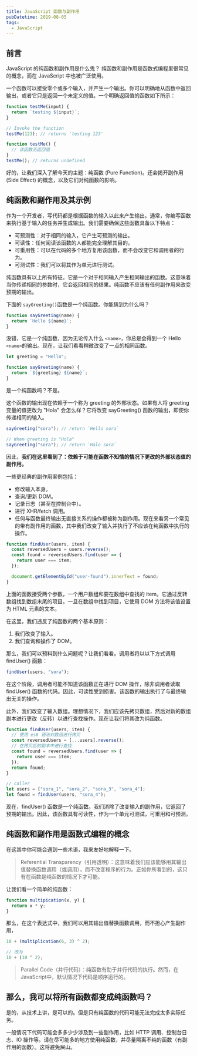 ```yaml
---
title: JavaScript 函数与副作用
pubDatetime: 2019-08-05
tags:
  - JavaScript
---
```


## 前言

JavaScript 的纯函数和副作用是什么鬼？ 纯函数和副作用是函数式编程里很常见的概念，而在 JavaScript 中也被广泛使用。

一个函数可以接受零个或多个输入，并产生一个输出。你可以明确地从函数中返回输出，或者它只是返回一个未定义的值。一个明确返回值的函数如下所示：

```ts
function testMe(input) {
  return `testing ${input}`;
}

// Invoke the function
testMe(123); // returns 'testing 123'
```

```ts
function testMe() {
  // 该函数无返回值
}
testMe(); // returns undefined
```

好的，让我们深入了解今天的主题：纯函数 (Pure Function)。还会揭开副作用 (Side Effect) 的概念，以及它们对纯函数的影响。

## 纯函数和副作用及其示例

作为一个开发者，写代码都是根据函数的输入以此来产生输出。通常，你编写函数来执行基于输入的任务并生成输出。我们需要确保这些函数具备以下特点：

- 可预测性：对于相同的输入，它产生可预测的输出。
- 可读性：任何阅读该函数的人都能完全理解其目的。
- 可重用性：可以在代码的多个地方复用该函数，而不会改变它和调用者的行为。
- 可测试性：我们可以将其作为单元进行测试。

纯函数具有以上所有特征。它是一个对于相同输入产生相同输出的函数。这意味着当你传递相同的参数时，它会返回相同的结果。纯函数不应该有任何副作用来改变预期的输出。

下面的 `sayGreeting()`​ 函数是一个纯函数。你能猜到为什么吗？

```ts
function sayGreeting(name) {
  return `Hello ${name}`;
}
```

没错，它是一个纯函数，因为无论传入什么 `<name>`​，你总是会得到一个 Hello `<name>`​ 的输出。现在，让我们看看稍微改变了一点的相同函数。

```ts
let greeting = "Hello";

function sayGreeting(name) {
  return `${greeting} ${name}`;
}
```

是一个纯函数吗？不是。

这个函数的输出现在依赖于一个称为 greeting 的外部状态。如果有人将 greeting 变量的值更改为 "Hola" 会怎么样？它将改变 sayGreeting() 函数的输出，即使你传递相同的输入。

```ts
sayGreeting("sora"); // return `Hello sora`

// When greeting is "Hola"
sayGreeting("sora"); // return `Halo sora`
```

因此，**我们在这里看到了：依赖于可能在函数不知情的情况下更改的外部状态值的副作用。**

一些更经典的副作用案例包括：

- 修改输入本身。
- 查询/更新 DOM。
- 记录日志（甚至在控制台中）。
- 进行 XHR/fetch 调用。
- 任何与函数最终输出无直接关系的操作都被称为副作用。现在来看另一个常见的带有副作用的函数，其中我们改变了输入并执行了不应该在纯函数中执行的操作。

```ts
function findUser(users, item) {
  const reversedUsers = users.reverse();
  const found = reversedUsers.find(user => {
    return user === item;
  });

  document.getElementById("user-found").innerText = found;
}
```

上面的函数接受两个参数，一个用户数组和要在数组中查找的 item。它通过反转数组找到数组末尾的项目。一旦在数组中找到项目，它使用 DOM 方法将该值设置为 HTML 元素的文本。

在这里，我们违反了纯函数的两个基本原则：

1. 我们改变了输入。
2. 我们查询和操作了 DOM。

那么，我们可以预料到什么问题呢？让我们看看。调用者将以以下方式调用 findUser() 函数：

```ts
findUser(users, "sora");
```

在这个阶段，调用者可能不知道该函数正在进行 DOM 操作，除非调用者读取 findUser() 函数的代码。因此，可读性受到损害。该函数的输出执行了与最终输出无关的操作。

此外，我们改变了输入数组。理想情况下，我们应该先拷贝数组，然后对新的数组副本进行更改（反转）以进行查找操作。现在让我们将其改为纯函数。

```ts
function findUser(users, item) {
  // 使用 es6 语法对数组进行拷贝
  const reversedUsers = [...users].reverse();
  // 在拷贝后的副本中进行查找
  const found = reversedUsers.find(user => {
    return user === item;
  });
  return found;
}
```

```ts
// caller
let users = ["sora_1", "sora_2", "sora_3", "sora_4"];
let found = findUser(users, "sora_4");
```

现在，findUser() 函数是一个纯函数。我们消除了改变输入的副作用，它返回了预期的输出。因此，该函数具有可读性，作为一个单元可测试，可重用和可预测。

## 纯函数和副作用是函数式编程的概念

在这其中你可能会遇到一些术语，我来友好地解释一下。

> Referential Transparency（引用透明）：这意味着我们应该能够用其输出值替换函数调用（或调用），而不改变程序的行为。正如你所看到的，这只有在函数是纯函数的情况下才可能。

让我们看一个简单的纯函数：

```ts
function multipication(x, y) {
  return x * y;
}
```

那么，在这个表达式中，我们可以用其输出值替换函数调用，而不担心产生副作用，

```ts
10 + (multiplication(6, 3) ^ 2);

// 改为
10 + (18 ^ 2);
```

> Parallel Code（并行代码）：纯函数有助于并行代码的执行。然而，在JavaScript中，默认情况下代码是顺序运行的。

## 那么，我可以将所有函数都变成纯函数吗？

是的，从技术上讲，是可以的。但是只有纯函数的代码可能无法完成太多实际任务。

一般情况下代码可能会多多少少涉及到一些副作用，比如 HTTP 调用、控制台日志、IO 操作等。请在尽可能多的地方使用纯函数，并尽量隔离不纯的函数（有副作用的函数）。这将避免屎山。

‍
